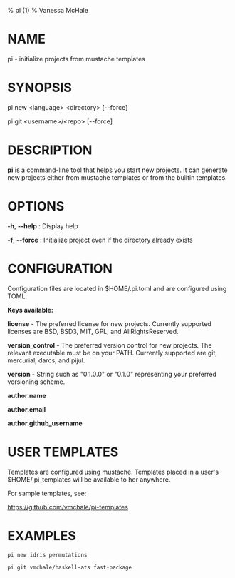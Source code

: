 % pi (1)
% Vanessa McHale

# NAME

pi - initialize projects from mustache templates

# SYNOPSIS

pi new \<language\> \<directory\> [--force]

pi git \<username\>/\<repo\> [--force]

# DESCRIPTION

**pi** is a command-line tool that helps you start new projects. It can generate
new projects either from mustache templates or from the builtin templates.

# OPTIONS

**-h**, **--help**
: Display help

**-f**, **--force**
: Initialize project even if the directory already exists

# CONFIGURATION

Configuration files are located in $HOME/.pi.toml and are configured using TOML.

**Keys available:**

**license** - The preferred license for new projects. Currently supported
licenses are BSD, BSD3, MIT, GPL, and AllRightsReserved.

**version_control** - The preferred version control for new projects. The
relevant executable must be on your PATH. Currently supported are git,
mercurial, darcs, and pijul.

**version** - String such as "0.1.0.0" or "0.1.0" representing your preferred
versioning scheme.

**author.name**

**author.email**

**author.github_username**

# USER TEMPLATES

Templates are configured using mustache. Templates placed in a
user's $HOME/.pi_templates will be available to her anywhere.

For sample templates, see:

https://github.com/vmchale/pi-templates

# EXAMPLES

```
pi new idris permutations
```

```
pi git vmchale/haskell-ats fast-package
```
